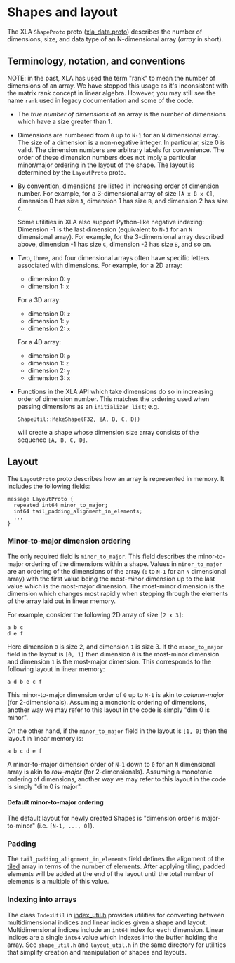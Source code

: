 # Shapes and layout

The XLA `ShapeProto` proto
([xla_data.proto](https://github.com/openxla/xla/tree/main/xla/xla_data.proto))
describes the number of dimensions, size, and data type of an N-dimensional
array (*array* in short).

## Terminology, notation, and conventions

NOTE: in the past, XLA has used the term "rank" to mean the number of dimensions
of an array. We have stopped this usage as it's inconsistent with the matrix
rank concept in linear algebra. However, you may still see the name `rank` used
in legacy documentation and some of the code.

*   The *true number of dimensions* of an array is the number of dimensions
    which have a size greater than 1.

*   Dimensions are numbered from `0` up to `N-1` for an `N` dimensional array.
    The size of a dimension is a non-negative integer. In particular, size 0 is
    valid. The dimension numbers are arbitrary labels for convenience. The
    order of these dimension numbers does not imply a particular minor/major
    ordering in the layout of the shape. The layout is determined by the
    `LayoutProto` proto.

*   By convention, dimensions are listed in increasing order of dimension
    number. For example, for a 3-dimensional array of size `[A x B x C]`,
    dimension 0 has size `A`, dimension 1 has size `B`, and dimension 2 has size
    `C`.

    Some utilities in XLA also support Python-like negative indexing: Dimension
    -1 is the last dimension (equivalent to `N-1` for an `N` dimensional array).
    For example, for the 3-dimensional array described above, dimension -1 has
    size `C`, dimension -2 has size `B`, and so on.

*   Two, three, and four dimensional arrays often have specific letters
    associated with dimensions. For example, for a 2D array:

    *   dimension 0: `y`
    *   dimension 1: `x`

    For a 3D array:

    *   dimension 0: `z`
    *   dimension 1: `y`
    *   dimension 2: `x`

    For a 4D array:

    *   dimension 0: `p`
    *   dimension 1: `z`
    *   dimension 2: `y`
    *   dimension 3: `x`

*   Functions in the XLA API which take dimensions do so in increasing order of
    dimension number. This matches the ordering used when passing dimensions as
    an `initializer_list`; e.g.

    `ShapeUtil::MakeShape(F32, {A, B, C, D})`

    will create a shape whose dimension size array consists of the sequence `[A,
    B, C, D]`.

## Layout

The `LayoutProto` proto describes how an array is represented in memory. It
includes the following fields:

```
message LayoutProto {
  repeated int64 minor_to_major;
  int64 tail_padding_alignment_in_elements;
  ...
}
```

### Minor-to-major dimension ordering

The only required field is `minor_to_major`. This field describes the
minor-to-major ordering of the dimensions within a shape. Values in
`minor_to_major` are an ordering of the dimensions of the array (`0` to `N-1`
for an `N` dimensional array) with the first value being the most-minor
dimension up to the last value which is the most-major dimension. The most-minor
dimension is the dimension which changes most rapidly when stepping through the
elements of the array laid out in linear memory.

For example, consider the following 2D array of size `[2 x 3]`:

```
a b c
d e f
```

Here dimension `0` is size 2, and dimension `1` is size 3. If the
`minor_to_major` field in the layout is `[0, 1]` then dimension `0` is the
most-minor dimension and dimension `1` is the most-major dimension. This
corresponds to the following layout in linear memory:

```
a d b e c f
```

This minor-to-major dimension order of `0` up to `N-1` is akin to *column-major*
(for 2-dimensionals). Assuming a monotonic ordering of dimensions, another way
we may refer to this layout in the code is simply "dim 0 is minor".

On the other hand, if the `minor_to_major` field in the layout is `[1, 0]` then
the layout in linear memory is:

```
a b c d e f
```

A minor-to-major dimension order of `N-1` down to `0` for an `N` dimensional
array is akin to *row-major* (for 2-dimensionals). Assuming a monotonic
ordering of dimensions, another way we may refer to this layout in the code is
simply "dim 0 is major".

#### Default minor-to-major ordering

The default layout for newly created Shapes is "dimension order is
major-to-minor" (i.e. `[N-1, ..., 0]`).

### Padding

The `tail_padding_alignment_in_elements` field defines the alignment of the
[tiled](tiled_layout.md) array in terms of the number of elements. After
applying tiling, padded elements will be added at the end of the layout until
the total number of elements is a multiple of this value.

### Indexing into arrays

The class `IndexUtil` in
[index_util.h](https://github.com/openxla/xla/tree/main/xla/index_util.h)
provides utilities for converting between multidimensional indices and linear
indices given a shape and layout. Multidimensional indices include an `int64`
index for each dimension. Linear indices are a single `int64` value which
indexes into the buffer holding the array. See `shape_util.h` and
`layout_util.h` in the same directory for utilities that simplify creation and
manipulation of shapes and layouts.
